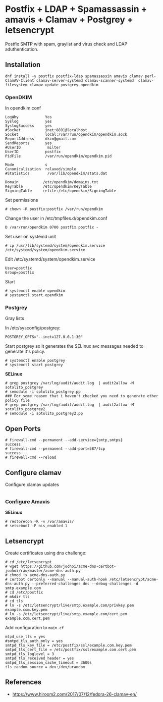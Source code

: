 # Postfix + LDAP + Spamassassin + amavis + Clamav + Postgrey + letsencrypt

Postfix SMTP with spam, graylist and virus check and LDAP aduthentication.

## Installation

```
dnf install -y postfix postfix-ldap spamassassin amavis clamav perl-ClamAV-Client clamav-server-systemd clamav-scanner-systemd  clamav-filesystem clamav-update postgrey opendkim
```

### OpenDKIM

In opendkim.conf
```
LogWhy            Yes
Syslog            yes
SyslogSuccess     yes
#Socket           inet:8891@localhost
Socket            local:/var/run/opendkim/opendkim.sock
ReportAddress     dkim@gmail.com
SendReports       yes
#UserID            milter
UserID            postfix
PidFile           /var/run/opendkim/opendkim.pid

Mode              s
Canonicalization  relaxed/simple
#Statistics        /var/lib/opendkim/stats.dat

Domain           /etc/opendkim/domains.txt
KeyTable         /etc/opendkim/KeyTable
SigningTable     refile:/etc/opendkim/SigningTable
```

Set permissions

```
# chown -R postfix:postfix /var/run/opendkim
```

Change the user in /etc/tmpfiles.d/opendkim.conf
```
D /var/run/opendkim 0700 postfix postfix -
```

Set user on systemd unit

```
# cp /usr/lib/systemd/system/opendkim.service /etc/systemd/system/opendkim.service
```

Edit /etc/systemd/system/opendkim.service

```
User=postfix
Group=postfix
```


Start 
```
# systemctl enable opendkim
# systemctl start opendkim
```

### Postgrey

Gray lists

In /etc/sysconfig/postgrey:

```
POSTGREY_OPTS="--inet=127.0.0.1:30"
```

Start postgrey so it generates the SELinux avc messages needed to generate it's policy.
```
# systemctl enable postgrey
# systemctl start postgrey
```

**SELinux**
```
# grep postgrey /var/log/audit/audit.log  | audit2allow -M sotolito_postgrey
# semodule -i sotolito_postgrey.pp
### For some reason that i haven't checked you need to generate other policy file
# grep postgrey /var/log/audit/audit.log  | audit2allow -M sotolito_postgrey2
# semodule -i sotolito_postgrey2.pp
```


## Open Ports

```
# firewall-cmd --permanent --add-service={smtp,smtps}
success
# firewall-cmd --permanent --add-port=587/tcp
success
# firewall-cmd --reload
```

## Configure clamav

Configure clamav updates
```

```

### Configure Amavis

**SELinux**
```
# restorecon -R -v /var/amavis/
# setsebool -P nis_enabled 1

```

## Letsencrypt
Create certificates using dns challenge:
```
# cd /etc/letsencrypt
# wget https://github.com/joohoi/acme-dns-certbot-joohoi/raw/master/acme-dns-auth.py
# chmod +x acme-dns-auth.py
# certbot certonly --manual --manual-auth-hook /etc/letsencrypt/acme-dns-auth.py --preferred-challenges dns --debug-challenges -d smtp.example.com
# cd /etc/postfix
# mkdir tls
# cd tls
# ln -s /etc/letsencrypt/live/smtp.example.com/privkey.pem example.com.key.pem
# ln -s /etc/letsencrypt/live/smtp.example.com/cert.pem example.com.cert.pem
```

Add configuration to `main.cf`

```
mtpd_use_tls = yes
#smtpd_tls_auth_only = yes
smtpd_tls_key_file = /etc/postfix/ssl/example.com.key.pem
smtpd_tls_cert_file = /etc/postfix/ssl/example.com.cert.pem
smtpd_tls_loglevel = 3
smtpd_tls_received_header = yes
smtpd_tls_session_cache_timeout = 3600s
tls_random_source = dev:/dev/urandom
```

## References
* https://www.hiroom2.com/2017/07/12/fedora-26-clamav-en/
